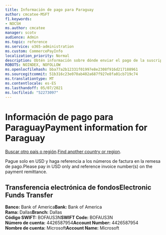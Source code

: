 ```yaml
---
title: Información de pago para Paraguay
author: cmcatee-MSFT
f1.keywords:
- NOCSH
ms.author: cmcatee
manager: scotv
audience: Admin
ms.topic: reference
ms.service: o365-administration
ms.custom: CommercePayInfo
localization_priority: Normal
description: Obtén información sobre dónde enviar el pago de la suscripción.
ROBOTS: NOINDEX, NOFOLLOW
ms.openlocfilehash: bba77a2b12331f01997e8e2308f916d217188961
ms.sourcegitcommit: 51b316c23e070ab402a687f927e8fa01cb719c74
ms.translationtype: MT
ms.contentlocale: es-ES
ms.lasthandoff: 05/07/2021
ms.locfileid: "52273097"
---
```

# <a name="payment-information-for-paraguay"></a><span data-ttu-id="07932-103">Información de pago para Paraguay</span><span class="sxs-lookup"><span data-stu-id="07932-103">Payment information for Paraguay</span></span>

<span data-ttu-id="07932-104">[Buscar otro país o región](../billing-and-payments/pay-for-your-subscription.md).</span><span class="sxs-lookup"><span data-stu-id="07932-104">[Find another country or region](../billing-and-payments/pay-for-your-subscription.md).</span></span>

<span data-ttu-id="07932-105">Pague solo en USD y haga referencia a los números de factura en la remesa de pago.</span><span class="sxs-lookup"><span data-stu-id="07932-105">Please pay in USD only and reference invoice number(s) on the payment remittance.</span></span>

## <a name="electronic-funds-transfer"></a><span data-ttu-id="07932-106">Transferencia electrónica de fondos</span><span class="sxs-lookup"><span data-stu-id="07932-106">Electronic Funds Transfer</span></span>

<span data-ttu-id="07932-107">**Banco:** Bank of America</span><span class="sxs-lookup"><span data-stu-id="07932-107">**Bank:** Bank of America</span></span>  
<span data-ttu-id="07932-108">**Rama:** Dallas</span><span class="sxs-lookup"><span data-stu-id="07932-108">**Branch:** Dallas</span></span>  
<span data-ttu-id="07932-109">**Código SWIFT:** BOFAUS3N</span><span class="sxs-lookup"><span data-stu-id="07932-109">**SWIFT Code:** BOFAUS3N</span></span>  
<span data-ttu-id="07932-110">**Número de cuenta:** 4426587954</span><span class="sxs-lookup"><span data-stu-id="07932-110">**Account Number:** 4426587954</span></span>  
<span data-ttu-id="07932-111">**Nombre de cuenta:** Microsoft</span><span class="sxs-lookup"><span data-stu-id="07932-111">**Account Name:** Microsoft</span></span>  